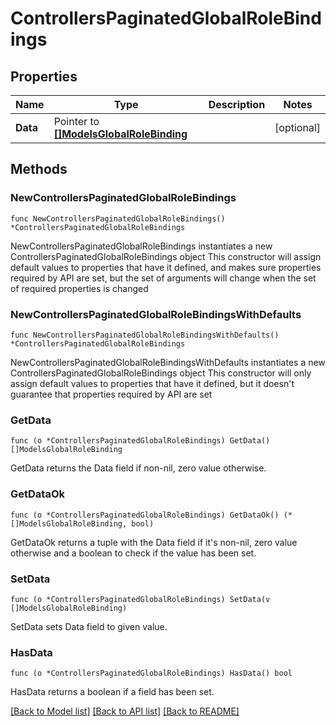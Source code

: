 # ControllersPaginatedGlobalRoleBindings

## Properties

Name | Type | Description | Notes
------------ | ------------- | ------------- | -------------
**Data** | Pointer to [**[]ModelsGlobalRoleBinding**](ModelsGlobalRoleBinding.md) |  | [optional] 

## Methods

### NewControllersPaginatedGlobalRoleBindings

`func NewControllersPaginatedGlobalRoleBindings() *ControllersPaginatedGlobalRoleBindings`

NewControllersPaginatedGlobalRoleBindings instantiates a new ControllersPaginatedGlobalRoleBindings object
This constructor will assign default values to properties that have it defined,
and makes sure properties required by API are set, but the set of arguments
will change when the set of required properties is changed

### NewControllersPaginatedGlobalRoleBindingsWithDefaults

`func NewControllersPaginatedGlobalRoleBindingsWithDefaults() *ControllersPaginatedGlobalRoleBindings`

NewControllersPaginatedGlobalRoleBindingsWithDefaults instantiates a new ControllersPaginatedGlobalRoleBindings object
This constructor will only assign default values to properties that have it defined,
but it doesn't guarantee that properties required by API are set

### GetData

`func (o *ControllersPaginatedGlobalRoleBindings) GetData() []ModelsGlobalRoleBinding`

GetData returns the Data field if non-nil, zero value otherwise.

### GetDataOk

`func (o *ControllersPaginatedGlobalRoleBindings) GetDataOk() (*[]ModelsGlobalRoleBinding, bool)`

GetDataOk returns a tuple with the Data field if it's non-nil, zero value otherwise
and a boolean to check if the value has been set.

### SetData

`func (o *ControllersPaginatedGlobalRoleBindings) SetData(v []ModelsGlobalRoleBinding)`

SetData sets Data field to given value.

### HasData

`func (o *ControllersPaginatedGlobalRoleBindings) HasData() bool`

HasData returns a boolean if a field has been set.


[[Back to Model list]](../README.md#documentation-for-models) [[Back to API list]](../README.md#documentation-for-api-endpoints) [[Back to README]](../README.md)


